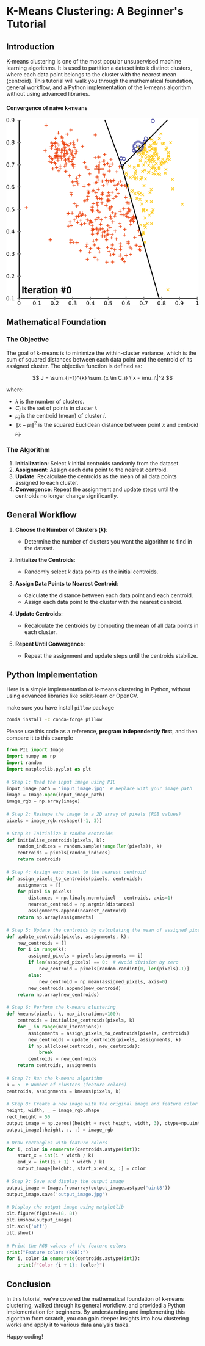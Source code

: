 
# K-Means Clustering: A Beginner's Tutorial

## Introduction

K-means clustering is one of the most popular unsupervised machine learning algorithms. It is used to partition a dataset into `k` distinct clusters, where each data point belongs to the cluster with the nearest mean (centroid). This tutorial will walk you through the mathematical foundation, general workflow, and a Python implementation of the k-means algorithm without using advanced libraries.

#### Convergence of naive k-means
![Convergence of k-means](/imgs/K-means_convergence.gif)

## Mathematical Foundation

### The Objective

The goal of k-means is to minimize the within-cluster variance, which is the sum of squared distances between each data point and the centroid of its assigned cluster. The objective function is defined as:

$$
J = \sum_{i=1}^{k} \sum_{x \in C_i} \|x - \mu_i\|^2
$$

where:
- $k$ is the number of clusters.
- $C_i$ is the set of points in cluster $i$.
- $\mu_i$ is the centroid (mean) of cluster $i$.
- $\|x - \mu_i\|^2$ is the squared Euclidean distance between point $x$ and centroid $\mu_i$.

### The Algorithm

1. **Initialization**: Select $k$ initial centroids randomly from the dataset.
2. **Assignment**: Assign each data point to the nearest centroid.
3. **Update**: Recalculate the centroids as the mean of all data points assigned to each cluster.
4. **Convergence**: Repeat the assignment and update steps until the centroids no longer change significantly.

## General Workflow

1. **Choose the Number of Clusters ($k$)**:
   - Determine the number of clusters you want the algorithm to find in the dataset.

2. **Initialize the Centroids**:
   - Randomly select $k$ data points as the initial centroids.

3. **Assign Data Points to Nearest Centroid**:
   - Calculate the distance between each data point and each centroid.
   - Assign each data point to the cluster with the nearest centroid.

4. **Update Centroids**:
   - Recalculate the centroids by computing the mean of all data points in each cluster.

5. **Repeat Until Convergence**:
   - Repeat the assignment and update steps until the centroids stabilize.

## Python Implementation

Here is a simple implementation of k-means clustering in Python, without using advanced libraries like scikit-learn or OpenCV.

make sure you have install `pillow` package
```bash
conda install -c conda-forge pillow
```

Please use this code as a reference, **program independently first**, and then compare it to this example

```python
from PIL import Image
import numpy as np
import random
import matplotlib.pyplot as plt

# Step 1: Read the input image using PIL
input_image_path = 'input_image.jpg'  # Replace with your image path
image = Image.open(input_image_path)
image_rgb = np.array(image)

# Step 2: Reshape the image to a 2D array of pixels (RGB values)
pixels = image_rgb.reshape((-1, 3))

# Step 3: Initialize k random centroids
def initialize_centroids(pixels, k):
    random_indices = random.sample(range(len(pixels)), k)
    centroids = pixels[random_indices]
    return centroids

# Step 4: Assign each pixel to the nearest centroid
def assign_pixels_to_centroids(pixels, centroids):
    assignments = []
    for pixel in pixels:
        distances = np.linalg.norm(pixel - centroids, axis=1)
        nearest_centroid = np.argmin(distances)
        assignments.append(nearest_centroid)
    return np.array(assignments)

# Step 5: Update the centroids by calculating the mean of assigned pixels
def update_centroids(pixels, assignments, k):
    new_centroids = []
    for i in range(k):
        assigned_pixels = pixels[assignments == i]
        if len(assigned_pixels) == 0:  # Avoid division by zero
            new_centroid = pixels[random.randint(0, len(pixels)-1)]
        else:
            new_centroid = np.mean(assigned_pixels, axis=0)
        new_centroids.append(new_centroid)
    return np.array(new_centroids)

# Step 6: Perform the k-means clustering
def kmeans(pixels, k, max_iterations=100):
    centroids = initialize_centroids(pixels, k)
    for _ in range(max_iterations):
        assignments = assign_pixels_to_centroids(pixels, centroids)
        new_centroids = update_centroids(pixels, assignments, k)
        if np.allclose(centroids, new_centroids):
            break
        centroids = new_centroids
    return centroids, assignments

# Step 7: Run the k-means algorithm
k = 5  # Number of clusters (feature colors)
centroids, assignments = kmeans(pixels, k)

# Step 8: Create a new image with the original image and feature color rectangles
height, width, _ = image_rgb.shape
rect_height = 50
output_image = np.zeros((height + rect_height, width, 3), dtype=np.uint8)
output_image[:height, :, :] = image_rgb

# Draw rectangles with feature colors
for i, color in enumerate(centroids.astype(int)):
    start_x = int(i * width / k)
    end_x = int((i + 1) * width / k)
    output_image[height:, start_x:end_x, :] = color

# Step 9: Save and display the output image
output_image = Image.fromarray(output_image.astype('uint8'))
output_image.save('output_image.jpg')

# Display the output image using matplotlib
plt.figure(figsize=(8, 8))
plt.imshow(output_image)
plt.axis('off')
plt.show()

# Print the RGB values of the feature colors
print("Feature colors (RGB):")
for i, color in enumerate(centroids.astype(int)):
    print(f"Color {i + 1}: {color}")
```

## Conclusion

In this tutorial, we've covered the mathematical foundation of k-means clustering, walked through its general workflow, and provided a Python implementation for beginners. By understanding and implementing this algorithm from scratch, you can gain deeper insights into how clustering works and apply it to various data analysis tasks.

Happy coding!
